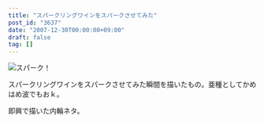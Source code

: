 ```yaml
---
title: "スパークリングワインをスパークさせてみた"
post_id: "3637"
date: "2007-12-30T00:00:00+09:00"
draft: false
tag: []
---
```



![スパーク！](https://danmaq.com/image/illustrations/mono/2008/spark_s.jpg)

スパークリングワインをスパークさせてみた瞬間を描いたもの。亜種としてかめはめ波でもおｋ。

即興で描いた内輪ネタ。
